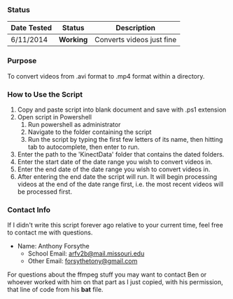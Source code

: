 ### Status
|Date Tested|Status|Description|
|:----------|------|:---------:|
|6/11/2014|**Working**|Converts videos just fine|

### Purpose
To convert videos from .avi format to .mp4 format within a directory.

### How to Use the Script

1. Copy and paste script into blank document and save with .ps1 extension
1. Open script in Powershell
   1. Run powershell as administrator
   2. Navigate to the folder containing the script
   3. Run the script by typing the first few letters of its name, then hitting tab to autocomplete, then enter    to run.
2. Enter the path to the 'KinectData' folder that contains the dated folders.
3. Enter the start date of the date range you wish to convert videos in.
4. Enter the end date of the date range you wish to convert videos in.
5. After entering the end date the script will run. It will begin processing videos at the end of the date range first, i.e. the most recent videos will be processed first. 

### Contact Info

If I didn't write this script forever ago relative to your current time, feel free to contact me with questions.
* Name: Anthony Forsythe
   * School Email: arfv2b@mail.missouri.edu
   * Other Email: forsythetony@gmail.com

For questions about the ffmpeg stuff you may want to contact Ben or whoever worked with him on that part as I just copied, with his permission, that line of code from his **bat** file.
